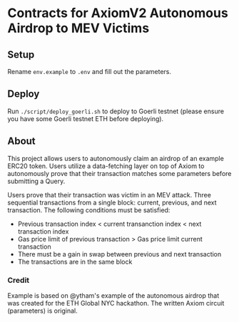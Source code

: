 # Contracts for AxiomV2 Autonomous Airdrop to MEV Victims

## Setup

Rename `env.example` to `.env` and fill out the parameters.

## Deploy

Run `./script/deploy_goerli.sh` to deploy to Goerli testnet (please ensure you have some Goerli testnet ETH before deploying).

## About
This project allows users to autonomously claim an airdrop of an example ERC20 token. Users utilize a data-fetching layer on top of Axiom to autonomously prove that their transaction matches some parameters before submitting a Query. 

Users prove that their transaction was victim in an MEV attack. Three sequential transactions from a single block: current, previous, and next transaction. The following conditions must be satisfied:
- Previous transaction index < current transanction index < next transaction index
- Gas price limit of previous transaction > Gas price limit current transaction
- There must be a gain in swap between previous and next transaction
- The transactions are in the same block

### Credit
Example is based on @ytham's example of the autonomous airdrop that was created for the ETH Global NYC hackathon. The written Axiom circuit (parameters) is original.
